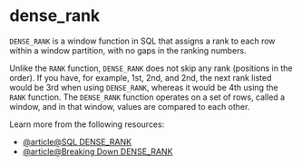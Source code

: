 # dense_rank

`DENSE_RANK` is a window function in SQL that assigns a rank to each row within a window partition, with no gaps in the ranking numbers. 

Unlike the `RANK` function, `DENSE_RANK` does not skip any rank (positions in the order). If you have, for example, 1st, 2nd, and 2nd, the next rank listed would be 3rd when using `DENSE_RANK`, whereas it would be 4th using the `RANK` function. The `DENSE_RANK` function operates on a set of rows, called a window, and in that window, values are compared to each other.

Learn more from the following resources:

- [@article@SQL DENSE_RANK](https://www.sqltutorial.org/sql-window-functions/sql-dense_rank/)
- [@article@Breaking Down DENSE_RANK](https://www.kdnuggets.com/breaking-down-denserank-a-step-by-step-guide-for-sql-enthusiasts)